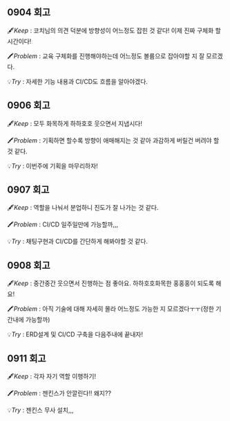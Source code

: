## 0904 회고
🖋️*Keep* : 코치님의 의견 덕분에 방향성이 어느정도 잡힌 것 같다! 이제 진짜 구체화 할 시간이다!

🖍️*Problem* : 교육 구체화를 진행해야하는데 어느정도 볼륨으로 잡아야할 지 잘 모르겠다.

💡*Try* : 자세한 기능 내용과 CI/CD도 흐름을 알아야겠다.

## 0906 회고
🖋️*Keep* : 모두 화목하게 하하호호 웃으면서 지냅시다!

🖍️*Problem* : 기획하면 할수록 방향이 애매해지는 것 같아 과감하게 버릴건 버려야 할 것 같다.

💡*Try* : 이번주에 기획을 마무리하자!

## 0907 회고
🖋️*Keep* : 역할을 나눠서 분업하니 진도가 잘 나가는 것 같다.

🖍️*Problem* : CI/CD 일주일만에 가능할까,,,

💡*Try* : 채팅구현과 CI/CD를 간단하게 해봐야할 것 같다.

## 0908 회고
🖋️*Keep* : 중간중간 웃으면서 진행하는 점 좋아요. 하하호호화목한 홍홍홍이 되도록 해요!

🖍️*Problem* : 아직 기술에 대해 자세히 몰라 어느정도 가능한 지 모르겠다ㅜㅜ(정한 기간내에 가능할까)

💡*Try* : ERD설계 및 CI/CD 구축을 다음주내에 끝내자!

## 0911 회고
🖋️*Keep* : 각자 자기 역할 이행하기!

🖍️*Problem* : 젠킨스가 안깔린다!! 왜지??

💡*Try* : 젠킨스 무사 설치,,,
